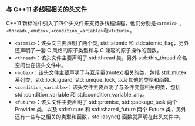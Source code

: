 ### **与 C++11 多线程相关的头文件**

C++11 新标准中引入了四个头文件来支持多线程编程，他们分别是`<atomic> ,<thread>,<mutex>,<condition_variable>`和`<future>`。

- `<atomic>`：该头文主要声明了两个类, std::atomic 和 std::atomic_flag，另外还声明了一套 C 风格的原子类型和与 C 兼容的原子操作的函数。
- `<thread>`：该头文件主要声明了 std::thread 类，另外 std::this_thread 命名空间也在该头文件中。
- `<mutex>`：该头文件主要声明了与互斥量(mutex)相关的类，包括 std::mutex 系列类，std::lock_guard, std::unique_lock, 以及其他的类型和函数。
- `<condition_variable>`：该头文件主要声明了与条件变量相关的类，包括 std::condition_variable 和 std::condition_variable_any。
- `<future>`：该头文件主要声明了 std::promise, std::package_task 两个 Provider 类，以及 std::future 和 std::shared_future 两个 Future 类，另外还有一些与之相关的类型和函数，std::async() 函数就声明在此头文件中。

